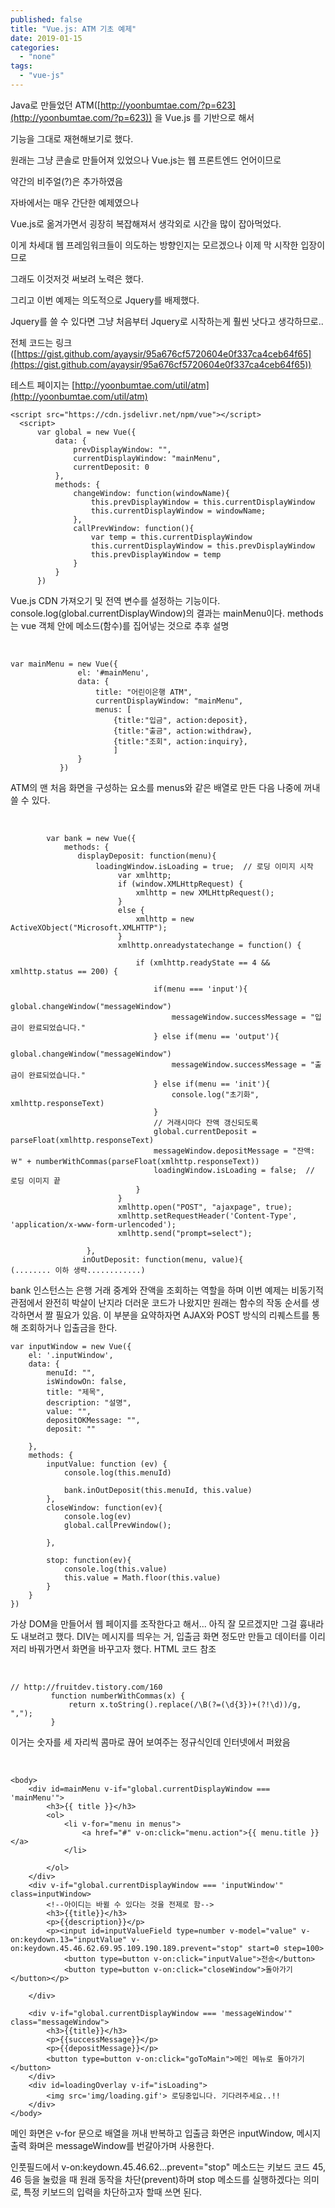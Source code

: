 ```yaml
---
published: false
title: "Vue.js: ATM 기초 예제"
date: 2019-01-15
categories: 
  - "none"
tags: 
  - "vue-js"
---
```


Java로 만들었던 ATM([http://yoonbumtae.com/?p=623](http://yoonbumtae.com/?p=623)) 을 Vue.js 를 기반으로 해서

기능을 그대로 재현해보기로 했다.

원래는 그냥 콘솔로 만들어져 있었으나 Vue.js는 웹 프론트엔드 언어이므로

약간의 비주얼(?)은 추가하였음

자바에서는 매우 간단한 예제였으나

Vue.js로 옮겨가면서 굉장히 복잡해져서 생각외로 시간을 많이 잡아먹었다.

이게 차세대 웹 프레임워크들이 의도하는 방향인지는 모르겠으나 이제 막 시작한 입장이므로

그래도 이것저것 써보려 노력은 했다.

그리고 이번 예제는 의도적으로 Jquery를 배제했다.

Jquery를 쓸 수 있다면 그냥 처음부터 Jquery로 시작하는게 훨씬 낫다고 생각하므로..

전체 코드는 링크([https://gist.github.com/ayaysir/95a676cf5720604e0f337ca4ceb64f65](https://gist.github.com/ayaysir/95a676cf5720604e0f337ca4ceb64f65))

테스트 페이지는 [http://yoonbumtae.com/util/atm](http://yoonbumtae.com/util/atm)

```
<script src="https://cdn.jsdelivr.net/npm/vue"></script>
  <script>
      var global = new Vue({
          data: {
              prevDisplayWindow: "",
              currentDisplayWindow: "mainMenu",
              currentDeposit: 0
          },
          methods: {
              changeWindow: function(windowName){
                  this.prevDisplayWindow = this.currentDisplayWindow
                  this.currentDisplayWindow = windowName;
              },
              callPrevWindow: function(){
                  var temp = this.currentDisplayWindow
                  this.currentDisplayWindow = this.prevDisplayWindow
                  this.prevDisplayWindow = temp
              }
          }
      })
```

Vue.js CDN 가져오기 및 전역 변수를 설정하는 기능이다. console.log(global.currentDisplayWindow)의 결과는 mainMenu이다. methods는 vue 객체 안에 메소드(함수)를 집어넣는 것으로 추후 설명

 

```
var mainMenu = new Vue({
               el: '#mainMenu',
               data: {
                   title: "어린이은행 ATM",
                   currentDisplayWindow: "mainMenu",
                   menus: [
                       {title:"입금", action:deposit},
                       {title:"출금", action:withdraw},
                       {title:"조회", action:inquiry},
                       ]
               }
           })
```

ATM의 맨 처음 화면을 구성하는 요소를 menus와 같은 배열로 만든 다음 나중에 꺼내쓸 수 있다.

 

```
        var bank = new Vue({
            methods: {
               displayDeposit: function(menu){
                   loadingWindow.isLoading = true;  // 로딩 이미지 시작
                        var xmlhttp;  
                        if (window.XMLHttpRequest) {  
                            xmlhttp = new XMLHttpRequest();
                        } 
                        else {  
                            xmlhttp = new ActiveXObject("Microsoft.XMLHTTP");
                        }
                        xmlhttp.onreadystatechange = function() {  
                            
                            if (xmlhttp.readyState == 4 && xmlhttp.status == 200) {
                                
                                if(menu === 'input'){
                                    global.changeWindow("messageWindow")
                                    messageWindow.successMessage = "입금이 완료되었습니다."                                    
                                } else if(menu == 'output'){
                                    global.changeWindow("messageWindow")
                                    messageWindow.successMessage = "출금이 완료되었습니다."  
                                } else if(menu == 'init'){
                                    console.log("초기화", xmlhttp.responseText)                                    
                                }
                                // 거래시마다 잔액 갱신되도록
                                global.currentDeposit = parseFloat(xmlhttp.responseText)
                                messageWindow.depositMessage = "잔액: ￦" + numberWithCommas(parseFloat(xmlhttp.responseText)) 
                                loadingWindow.isLoading = false;  // 로딩 이미지 끝
                            } 
                        }
                        xmlhttp.open("POST", "ajaxpage", true);  
                        xmlhttp.setRequestHeader('Content-Type', 'application/x-www-form-urlencoded');
                        xmlhttp.send("prompt=select");  
                   
                 },
                inOutDeposit: function(menu, value){
(........ 이하 생략............)
```

bank 인스턴스는 은행 거래 중계와 잔액을 조회하는 역할을 하며 이번 예제는 비동기적 관점에서 완전히 박살이 난지라 더러운 코드가 나왔지만 원래는 함수의 작동 순서를 생각하면서 짤 필요가 있음. 이 부분을 요약하자면 AJAX와 POST 방식의 리퀘스트를 통해 조회하거나 입출금을 한다.

```
var inputWindow = new Vue({
    el: '.inputWindow',
    data: {
        menuId: "",
        isWindowOn: false,
        title: "제목",
        description: "설명",
        value: "",
        depositOKMessage: "",
        deposit: ""
        
    },
    methods: {
        inputValue: function (ev) {
            console.log(this.menuId)
            
            bank.inOutDeposit(this.menuId, this.value)
        },
        closeWindow: function(ev){
            console.log(ev)
            global.callPrevWindow();
            
        },
        
        stop: function(ev){
            console.log(this.value)
            this.value = Math.floor(this.value)
        }
    }
})
```

가상 DOM을 만들어서 웹 페이지를 조작한다고 해서... 아직 잘 모르겠지만 그걸 흉내라도 내보려고 했다. DIV는 메시지를 띄우는 거, 입출금 화면 정도만 만들고 데이터를 이리저리 바꿔가면서 화면을 바꾸고자 했다. HTML 코드 참조

 

```
// http://fruitdev.tistory.com/160
         function numberWithCommas(x) {
             return x.toString().replace(/\B(?=(\d{3})+(?!\d))/g, ",");
         }
```

이거는 숫자를 세 자리씩 콤마로 끊어 보여주는 정규식인데 인터넷에서 퍼왔음

 

```
<body>
    <div id=mainMenu v-if="global.currentDisplayWindow === 'mainMenu'">
        <h3>{{ title }}</h3>
        <ol>
            <li v-for="menu in menus">
                <a href="#" v-on:click="menu.action">{{ menu.title }}</a>
            </li>

        </ol>
    </div>
    <div v-if="global.currentDisplayWindow === 'inputWindow'" class=inputWindow>
        <!--아이디는 바뀔 수 있다는 것을 전제로 함-->
        <h3>{{title}}</h3>
        <p>{{description}}</p>
        <p><input id=inputValueField type=number v-model="value" v-on:keydown.13="inputValue" v-on:keydown.45.46.62.69.95.109.190.189.prevent="stop" start=0 step=100>
            <button type=button v-on:click="inputValue">전송</button>
            <button type=button v-on:click="closeWindow">돌아가기</button></p>

    </div>

    <div v-if="global.currentDisplayWindow === 'messageWindow'" class="messageWindow">
        <h3>{{title}}</h3>
        <p>{{successMessage}}</p>
        <p>{{depositMessage}}</p>
        <button type=button v-on:click="goToMain">메인 메뉴로 돌아가기</button>
    </div>
    <div id=loadingOverlay v-if="isLoading">
        <img src='img/loading.gif'> 로딩중입니다. 기다려주세요..!!
    </div>
</body>
```

메인 화면은 v-for 문으로 배열을 꺼내 반복하고 입출금 화면은 inputWindow, 메시지 출력 화며은 messageWindow를 번갈아가며 사용한다.

인풋필드에서 v-on:keydown.45.46.62...prevent="stop" 메소드는 키보드 코드 45, 46 등을 눌렀을 때 원래 동작을 차단(prevent)하며 stop 메소드를 실행하겠다는 의미로, 특정 키보드의 입력을 차단하고자 할때 쓰면 된다.
